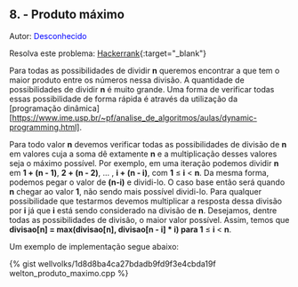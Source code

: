 ## 8. - Produto máximo
<div id="produto_maximo"></div>

Autor: <font color = "blue">Desconhecido</font>

Resolva este problema: [Hackerrank][hackerrank-i]{:target="_blank"}

Para todas as possibilidades de dividir **n** queremos encontrar a que tem o maior produto entre os números nessa divisão. A quantidade de possibilidades de dividir **n** é muito grande. Uma forma de verificar todas essas possibilidade de forma rápida é através da utilização da [programação dinâmica][https://www.ime.usp.br/~pf/analise_de_algoritmos/aulas/dynamic-programming.html]. 

Para todo valor **n** devemos verificar todas as possibilidades de divisão de **n** em valores cuja a soma dê extamente **n** e a multiplicação desses valores seja o máximo possível. Por exemplo, em uma iteração podemos dividir **n** em  **1 + (n - 1)**, **2 + (n - 2)**, ... , **i + (n - i)**, com **1** $\leqslant$ **i** < **n**. Da mesma forma, podemos pegar o valor de **(n-i)** e dividi-lo. O caso base então será quando **n** chegar ao valor **1**, não sendo mais possível dividi-lo. Para qualquer possibilidade que testarmos devemos multiplicar a resposta dessa divisão por **i** já que **i** está sendo considerado na divisão de **n**. Desejamos, dentre todas as possibilidades de divisão, o maior valor possível. Assim, temos que **divisao\[n\] = max(divisao\[n\], divisao[n - i] * i) para 1** $\leqslant$ **i** < **n**.

Um exemplo de implementação segue abaixo:

{% gist wellvolks/1d8d8ba4ca27bdadb9fd9f3e4cbda19f welton_produto_maximo.cpp %}

[hackerrank-i]: https://www.hackerrank.com/contests/gogeo-problemas-ja-utilizados-em-avaliacoes/challenges/produto-maximo
